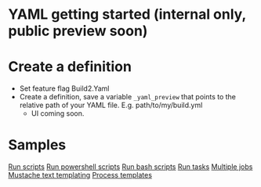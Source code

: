 # YAML getting started (internal only, public preview soon)

# Create a definition
- Set feature flag Build2.Yaml
- Create a definition, save a variable `_yaml_preview` that points to the relative path of your YAML file. E.g. path/to/my/build.yml
  - UI coming soon.

# Samples

[Run scripts](yamlgettingstarted-scripts.md)
[Run powershell scripts](yaml/powershell.yml)
[Run bash scripts](yaml/bash.yml)
[Run tasks](yaml/tasks.yml)
[Multiple jobs](yaml/multiple-jobs.yml)
[Mustache text templating](yaml/mustache-text-templating.yml)
[Process templates](yaml/process-templates.yml)
